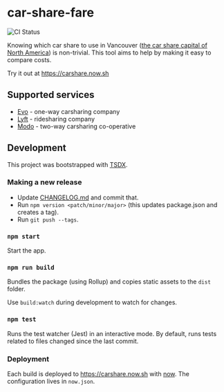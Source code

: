 # car-share-fare

![CI Status](https://github.com/wachunga/car-share-fare/actions/workflows/node.js.yml/badge.svg?branch=master)

Knowing which car share to use in Vancouver ([the car share capital of North America](https://www.cbc.ca/news/canada/british-columbia/vancouver-car-share-car2go-evo-1.4504926)) is non-trivial. This tool aims to help by making it easy to compare costs.

Try it out at https://carshare.now.sh

## Supported services

- [Evo](https://evo.ca) - one-way carsharing company
- [Lyft](https://www.lyft.com/rider/cities/vancouver-bc) - ridesharing company
- [Modo](https://modo.coop) - two-way carsharing co-operative

## Development

This project was bootstrapped with [TSDX](https://github.com/jaredpalmer/tsdx).

### Making a new release

- Update [CHANGELOG.md](./CHANGELOG.md) and commit that.
- Run `npm version <patch/minor/major>` (this updates package.json and creates a tag).
- Run `git push --tags`.

### `npm start`

Start the app.

### `npm run build`

Bundles the package (using Rollup) and copies static assets to the `dist` folder.

Use `build:watch` during development to watch for changes.

### `npm test`

Runs the test watcher (Jest) in an interactive mode.
By default, runs tests related to files changed since the last commit.

### Deployment

Each build is deployed to https://carshare.now.sh with [now](https://zeit.co/now). The configuration lives in `now.json`.
